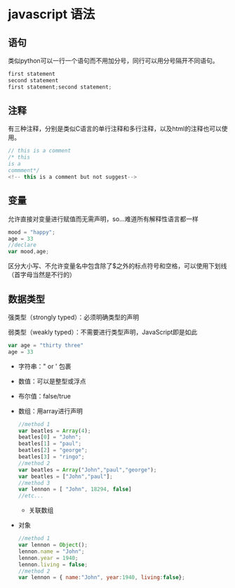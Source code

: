 # javascript 语法

## 语句

类似python可以一行一个语句而不用加分号，同行可以用分号隔开不同语句。

```JavaScript
first statement
second statement
first statement;second statement;
```

## 注释

有三种注释，分别是类似C语言的单行注释和多行注释，以及html的注释也可以使用。

```javascript
// this is a comment
/* this
is a
commment*/
<!-- this is a comment but not suggest-->
```

## 变量

允许直接对变量进行赋值而无需声明，so...难道所有解释性语言都一样

```javascript
mood = "happy";
age = 33
//declare
var mood,age;
```

区分大小写、不允许变量名中包含除了$之外的标点符号和空格，可以使用下划线（首字母当然是不行的）

## 数据类型

强类型（strongly typed）：必须明确类型的声明

弱类型（weakly typed）：不需要进行类型声明，JavaScript即是如此

```javascript
var age = "thirty three"
age = 33
```

- 字符串：" or '  包裹

- 数值：可以是整型或浮点

- 布尔值：false/true

- 数组：用array进行声明

  ```javascript
  //method 1
  var beatles = Array(4);
  beatles[0] = "John";
  beatles[1] = "paul";
  beatles[2] = "george";
  beatles[3] = "ringo";
  //method 2 
  var beatles = Array("John","paul","george");
  var beatles = ["John","paul"];
  //method 3 
  var lennon = [ "John", 18294, false]
  //etc...
  ```

  - 关联数组

- 对象

  ```javascript
  //method 1
  var lennon = Object();
  lennon.name = "John";
  lennon.year = 1940;
  lennon.living = false;
  //method 2
  var lennon = { name:"John", year:1940, living:false};
  ```

  ​

  ​

  ​

  ​

  ​

   



